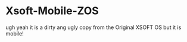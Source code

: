 # Xsoft-Mobile-ZOS


ugh yeah it is a dirty ang ugly copy from the Original XSOFT OS
but it is mobile!
